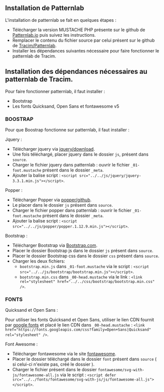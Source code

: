 ## Installation de Patternlab

L'installation de patternlab se fait en quelques étapes :

- Télécharger la version MUSTACHE PHP présente sur le github de [Patternlab.io](https://github.com/pattern-lab/patternlab-php) puis suivez les instructions.
- Remplacer le contenu du fichier source par celui présent sur le github de [Tracim/Patternlab](https://github.com/tracim/patternLab).
- Installer les dépendances suivantes nécessaire pour faire fonctionner le patternlab de Tracim.


## Installation des dépendances nécessaires au patternlab de Tracim.

Pour faire fonctionner patternlab, il faut installer :

- Bootstrap
- Les fonts Quicksand, Open Sans et fontawesome v5


### BOOSTRAP

Pour que Boostrap fonctionne sur patternlab, il faut installer :

Jquery : 

- Télécharger jquery via [jquery/download](http://jquery.com/download/).
- Une fois téléchargé, placer jquery dans le dossier `js`, présent dans `source`.
- Charger le fichier jquery dans patternlab : ouvrir le fichier `_01-foot.mustache` présent dans le dossier `_meta`.
- Ajouter la balise script : `<script src="../../js/jquery/jquery-3.3.1.min.js"></script>`.

Popper :

- Télécharger Popper via [popper/github](https://github.com/FezVrasta/popper.js).
- Le placer dans le dossier `js` présent dans `source`. 
- Charger le fichier popper dans patternlab : ouvrir le fichier `_01-foot.mustache` présent dans le dossier `_meta`.
- Ajouter la balise script : `<script src="../../js/popper/popper.1.12.9.min.js"></script>`.


Bootstrap :

- Télécharger Bootstrap via [Bootstrap.com](https://getbootstrap.com/docs/4.0/getting-started/introduction/).
- Placer le dossier Bootstrap js dans le dossier `js` présent dans `source`.
- Placer le dossier Bootstrap css dans le dossier `css` présent dans `source`.
- Charger les deux fichiers:
  - `bootstrap.min.js` dans `_01-foot.mustache` via le script : `<script src="../../js/bootstrap/bootstrap.min.js"></script>`.
  - `bootstrap.min.css` dans `_00-head.mustache` via le link  : `<link rel="stylesheet" href="../../css/bootstrap/bootstrap.min.css" />`.


### FONTS

Quicksand et Open Sans :

Pour utiliser les fonts Quicksand et Open Sans, utiliser le lien CDN fournit par [google fonts](https://fonts.google.com/) et placé le lien CDN dans `_00-head.mustache` :
`<link href="https://fonts.googleapis.com/css?family=Open+Sans|Quicksand" rel="stylesheet" />`. 


Font Awesome :

- Télécharger fontawesome via le site [fontawesome](https://fontawesome.com/).
- Placer le dossier téléchargé dans le dossier `font` présent dans `source` ( si celui-ci n'existe pas, créé le dossier ).
- Charger le fichier présent dans le dossier `fontawesome/svg-with-js/fontawesome-all.js` via le script :
`<script defer src="../../fonts/fontawesome/svg-with-js/js/fontawesome-all.js"></script>`.
